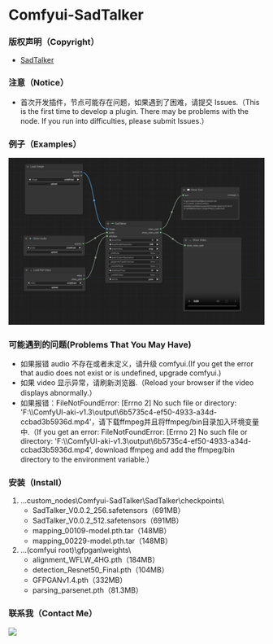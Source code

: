 # Comfyui-SadTalker

### 版权声明（Copyright）

- [SadTalker](https://github.com/OpenTalker/SadTalker)

### 注意（Notice）

- 首次开发插件，节点可能存在问题，如果遇到了困难，请提交 Issues.（This is the first time to develop a plugin. There may be problems with the node. If you run into difficulties, please submit Issues.）

### 例子（Examples）

![Workflow](./examples/workflow.png)

### 可能遇到的问题(Problems That You May Have)

- 如果报错 audio 不存在或者未定义，请升级 comfyui.(If you get the error that audio does not exist or is undefined, upgrade comfyui.)
- 如果 video 显示异常，请刷新浏览器.（Reload your browser if the video displays abnormally.）
- 如果报错：FileNotFoundError: [Errno 2] No such file or directory: 'F:\\\\ComfyUI-aki-v1.3\\output\\6b5735c4-ef50-4933-a34d-ccbad3b5936d.mp4'，请下载ffmpeg并且将ffmpeg/bin目录加入环境变量中.（If you get an error: FileNotFoundError: [Errno 2] No such file or directory: 'F:\\\\ComfyUI-aki-v1.3\\output\\6b5735c4-ef50-4933-a34d-ccbad3b5936d.mp4', download ffmpeg and add the ffmpeg/bin directory to the environment variable.）

### 安装（Install）

1. ...custom_nodes\Comfyui-SadTalker\SadTalker\checkpoints\
   - SadTalker_V0.0.2_256.safetensors（691MB）
   - SadTalker_V0.0.2_512.safetensors（691MB）
   - mapping_00109-model.pth.tar（148MB）
   - mapping_00229-model.pth.tar（148MB）
2. ...(comfyui root)\gfpgan\weights\
   - alignment_WFLW_4HG.pth（184MB）
   - detection_Resnet50_Final.pth（104MB）
   - GFPGANv1.4.pth（332MB）
   - parsing_parsenet.pth（81.3MB）

### 联系我（Contact Me）

<image src='./examples/qq.jpg' style="width:30%;"></image>
